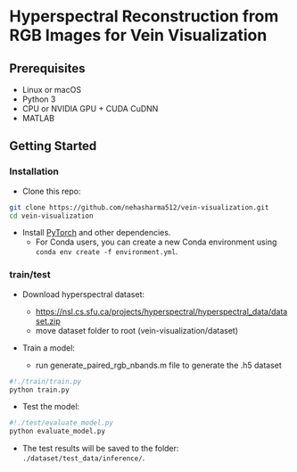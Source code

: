 # Hyperspectral Reconstruction from RGB Images for Vein Visualization


## Prerequisites
- Linux or macOS
- Python 3
- CPU or NVIDIA GPU + CUDA CuDNN
- MATLAB

## Getting Started
### Installation

- Clone this repo:
```bash
git clone https://github.com/nehasharma512/vein-visualization.git
cd vein-visualization
```

- Install [PyTorch](http://pytorch.org) and other dependencies.
  - For Conda users, you can create a new Conda environment using `conda env create -f environment.yml`.

### train/test
- Download hyperspectral dataset:
  - https://nsl.cs.sfu.ca/projects/hyperspectral/hyperspectral_data/dataset.zip
  - move dataset folder to root (vein-visualization/dataset)
  
- Train a model:
  - run generate_paired_rgb_nbands.m file to generate the .h5 dataset
```bash
#!./train/train.py
python train.py
```
- Test the model:
```bash
#!./test/evaluate_model.py
python evaluate_model.py
```
- The test results will be saved to the folder: `./dataset/test_data/inference/`.



